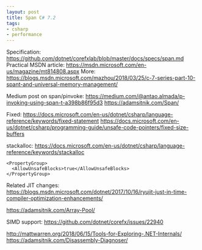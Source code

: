 ```yaml
---
layout: post
title: Span C# 7.2
tags:
- csharp
- performance
---
```


Specification:
https://github.com/dotnet/corefxlab/blob/master/docs/specs/span.md
Practical MSDN article:
https://msdn.microsoft.com/en-us/magazine/mt814808.aspx
More:
https://blogs.msdn.microsoft.com/mazhou/2018/03/25/c-7-series-part-10-spant-and-universal-memory-management/


Medium post on span/pinvoke:
https://medium.com/@antao.almada/p-invoking-using-span-t-a398b86f95d3
https://adamsitnik.com/Span/

Fixed:
https://docs.microsoft.com/en-us/dotnet/csharp/language-reference/keywords/fixed-statement
https://docs.microsoft.com/en-us/dotnet/csharp/programming-guide/unsafe-code-pointers/fixed-size-buffers

stackalloc:
https://docs.microsoft.com/en-us/dotnet/csharp/language-reference/keywords/stackalloc

```
<PropertyGroup>
  <AllowUnsafeBlocks>true</AllowUnsafeBlocks>
</PropertyGroup>
```

Related JIT changes:
https://blogs.msdn.microsoft.com/dotnet/2017/10/16/ryujit-just-in-time-compiler-optimization-enhancements/

https://adamsitnik.com/Array-Pool/

SIMD support:
https://github.com/dotnet/corefx/issues/22940

http://mattwarren.org/2018/06/15/Tools-for-Exploring-.NET-Internals/
https://adamsitnik.com/Disassembly-Diagnoser/
